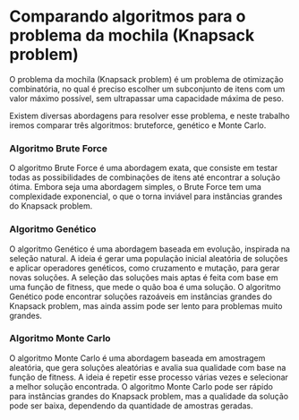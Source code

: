 # Comparando algoritmos para o problema da mochila (Knapsack problem)
O problema da mochila (Knapsack problem) é um problema de otimização combinatória, no qual é preciso escolher um 
subconjunto de itens com um valor máximo possível, sem ultrapassar uma capacidade máxima de peso.

Existem diversas abordagens para resolver esse problema, e neste trabalho iremos comparar três algoritmos: bruteforce, 
genético e Monte Carlo.

### Algoritmo Brute Force
O algoritmo Brute Force é uma abordagem exata, que consiste em testar todas as possibilidades de combinações de itens até 
encontrar a solução ótima. Embora seja uma abordagem simples, o Brute Force tem uma complexidade exponencial, o que o 
torna inviável para instâncias grandes do Knapsack problem.

### Algoritmo Genético
O algoritmo Genético é uma abordagem baseada em evolução, inspirada na seleção natural. A ideia é gerar uma população inicial 
aleatória de soluções e aplicar operadores genéticos, como cruzamento e mutação, para gerar novas soluções. A seleção das 
soluções mais aptas é feita com base em uma função de fitness, que mede o quão boa é uma solução. O algoritmo Genético pode 
encontrar soluções razoáveis em instâncias grandes do Knapsack problem, mas ainda assim pode ser lento para problemas muito 
grandes.

### Algoritmo Monte Carlo
O algoritmo Monte Carlo é uma abordagem baseada em amostragem aleatória, que gera soluções aleatórias e avalia sua 
qualidade com base na função de fitness. A ideia é repetir esse processo várias vezes e selecionar a melhor solução 
encontrada. O algoritmo Monte Carlo pode ser rápido para instâncias grandes do Knapsack problem, mas a qualidade da 
solução pode ser baixa, dependendo da quantidade de amostras geradas.



